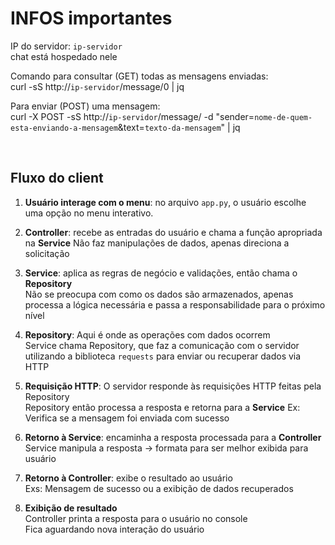 # INFOS importantes
 
 IP do servidor: ```ip-servidor```<br>
 chat está hospedado nele
 
 Comando para consultar (GET) todas as mensagens enviadas:<br>
 curl -sS http://```ip-servidor```/message/0 | jq
 
 Para enviar (POST) uma mensagem:<br>
 curl -X POST -sS http://```ip-servidor```/message/ -d "sender=```nome-de-quem-esta-enviando-a-mensagem```&text=```texto-da-mensagem```" | jq

 <br>
 
 ## Fluxo do client
 
 1. **Usuário interage com o menu**: no arquivo ```app.py```, o usuário escolhe uma opção no menu interativo.<br>
 
 2. **Controller**: recebe as entradas do usuário e chama a função apropriada na **Service**
      Não faz manipulações de dados, apenas direciona a solicitação
       
 3. **Service**: aplica as regras de negócio e validações, então chama o **Repository**<br>
      Não se preocupa com como os dados são armazenados, apenas processa a lógica necessária e passa a responsabilidade para o próximo nível<br>
 
 5. **Repository**: Aqui é onde as operações com dados ocorrem<br>
      Service chama Repository, que faz a comunicação com o servidor utilizando a biblioteca ```requests``` para enviar ou recuperar dados via HTTP<br>
 
 6. **Requisição HTTP**: O servidor responde às requisições HTTP feitas pela Repository<br>
      Repository então processa a resposta e retorna para a **Service**
      Ex: Verifica se a mensagem foi enviada com sucesso
 
 7. **Retorno à Service**: encaminha a resposta processada para a **Controller**<br>
      Service manipula a resposta -> formata para ser melhor exibida para usuário
 
 8. **Retorno à Controller**: exibe o resultado ao usuário<br>
      Exs: Mensagem de sucesso ou a exibição de dados recuperados<br>
 
 9. **Exibição de resultado**<br>
      Controller printa a resposta para o usuário no console<br>
      Fica aguardando nova interação do usuário<br>